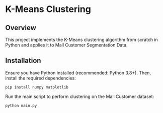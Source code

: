 # K-Means Clustering

## **Overview**
This project implements the K-Means clustering algorithm from scratch in Python and applies it to Mall Customer Segmentation Data.

## **Installation**
Ensure you have Python installed (recommended: Python 3.8+). Then, install the required dependencies:

`pip install numpy matplotlib`
       
Run the main script to perform clustering on the Mall Customer dataset:

`python main.py`
